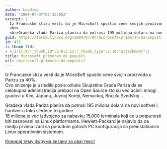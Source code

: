 ```yaml
---
author: Loading
date: "2004-07-07T07:35:05Z"
excerpt: |
  Iz Francuske stizu vesti da je Micro$oft spustio cene svojih proizvoda u Parizu za 40%.<br> Ovo snizenje je usledilo posle odluke Skupstine Grada Pariza da se celokupna administracija prebaci na Open Source sto su vec ucinili mnogi gradovi u Kini, Japanu, Juznoj Koreji, Nemackoj, Brazilu Svedskoj...
  <br>
  <br>Gradska vlada Pariza planira da potrosi 195 miliona dolara na novi softver i hardver u toku sledece tri godine. <br>18 miliona je vec izdvojeno za nabavku 15,000 terminala koji ce u potpunosti biti zasnovani na Linux platformama. Hewlett-Packard je najavio da ce medju prvima izaci sa ponudom gotovih PC konfiguracija sa preinstaliranim Linux operativnim sistemom.
guid: https://forum.linuxo.org/2004/07/07/microsoft-primoran-da-popusti/
id: 476
tc-thumb-fld:
- a:2:{s:9:"_thumb_id";b:0;s:11:"_thumb_type";s:10:"attachment";}
title: Microsoft primoran da popusti
url: /microsoft-primoran-da-popusti/
---
```

Iz Francuske stizu vesti da je Micro$oft spustio cene svojih proizvoda u Parizu za 40%.  
Ovo snizenje je usledilo posle odluke Skupstine Grada Pariza da se celokupna administracija prebaci na Open Source sto su vec ucinili mnogi gradovi u Kini, Japanu, Juznoj Koreji, Nemackoj, Brazilu Svedskoj&#8230; 

Gradska vlada Pariza planira da potrosi 195 miliona dolara na novi softver i hardver u toku sledece tri godine.  
18 miliona je vec izdvojeno za nabavku 15,000 terminala koji ce u potpunosti biti zasnovani na Linux platformama. Hewlett-Packard je najavio da ce medju prvima izaci sa ponudom gotovih PC konfiguracija sa preinstaliranim Linux operativnim sistemom.<!--break-->

[Креирај тему форума везану за овај текст](https://linuxo.org/nova-tema-na-forumu/?se_pid=476)